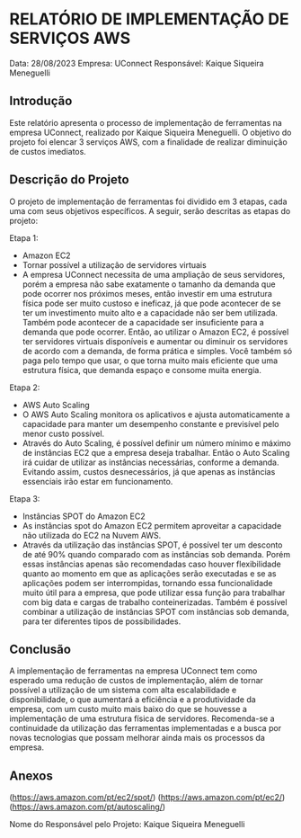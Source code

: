 # RELATÓRIO DE IMPLEMENTAÇÃO DE SERVIÇOS AWS

Data: 28/08/2023
Empresa: UConnect 
Responsável: Kaique Siqueira Meneguelli

## Introdução
Este relatório apresenta o processo de implementação de ferramentas na empresa UConnect, realizado por Kaique Siqueira Meneguelli. O objetivo do projeto foi elencar 3 serviços AWS, com a finalidade de realizar diminuição de custos imediatos.

## Descrição do Projeto
O projeto de implementação de ferramentas foi dividido em 3 etapas, cada uma com seus objetivos específicos. A seguir, serão descritas as etapas do projeto:

Etapa 1: 
- Amazon EC2
- Tornar possível a utilização de servidores virtuais
- A empresa UConnect necessita de uma ampliação de seus servidores, porém a empresa não sabe exatamente o tamanho da demanda que pode ocorrer nos próximos meses, então investir em uma estrutura física pode ser muito custoso e ineficaz, já que pode acontecer de se ter um investimento muito alto e a capacidade não ser bem utilizada. Também pode acontecer de a capacidade ser insuficiente para a demanda que pode ocorrer. Então, ao utilizar o Amazon EC2, é possível ter servidores virtuais disponíveis e aumentar ou diminuir os servidores de acordo com a demanda, de forma prática e simples. Você também só paga pelo tempo que usar, o que torna muito mais eficiente que uma estrutura física, que demanda espaço e consome muita energia.

Etapa 2: 
- AWS Auto Scaling
- O AWS Auto Scaling monitora os aplicativos e ajusta automaticamente a capacidade para manter um desempenho constante e previsível pelo menor custo possível.
- Através do Auto Scaling, é possível definir um número mínimo e máximo de instâncias EC2 que a empresa deseja trabalhar. Então o Auto Scaling irá cuidar de utilizar as instâncias necessárias, conforme a demanda. Evitando assim, custos desnecessários, já que apenas as instâncias essenciais irão estar em funcionamento.

Etapa 3: 
- Instâncias SPOT do Amazon EC2
- As instâncias spot do Amazon EC2 permitem aproveitar a capacidade não utilizada do EC2 na Nuvem AWS.
- Através da utilização das instâncias SPOT, é possível ter um desconto de até 90% quando comparado com as instâncias sob demanda. Porém essas instâncias apenas são recomendadas caso houver flexibilidade quanto ao momento em que as aplicações serão executadas e se as aplicações podem ser interrompidas, tornando essa funcionalidade muito útil para a empresa, que pode utilizar essa função para trabalhar com big data e cargas de trabalho conteinerizadas. Também é possível combinar a utilização de instâncias SPOT com instâncias sob demanda, para ter diferentes tipos de possibilidades.



## Conclusão
A implementação de ferramentas na empresa UConnect tem como esperado uma redução de custos de implementação, além de tornar possível a utilização de um sistema com alta escalabilidade e disponibilidade, o que aumentará a eficiência e a produtividade da empresa, com um custo muito mais baixo do que se houvesse a implementação de uma estrutura física de servidores. Recomenda-se a continuidade da utilização das ferramentas implementadas e a busca por novas tecnologias que possam melhorar ainda mais os processos da empresa.

## Anexos

(https://aws.amazon.com/pt/ec2/spot/)
(https://aws.amazon.com/pt/ec2/)
(https://aws.amazon.com/pt/autoscaling/)

Nome do Responsável pelo Projeto:
Kaique Siqueira Meneguelli
